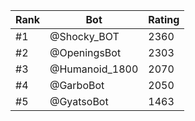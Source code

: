 Rank|Bot|Rating
---|---|---
#1|@Shocky_BOT|2360
#2|@OpeningsBot|2303
#3|@Humanoid_1800|2070
#4|@GarboBot|2050
#5|@GyatsoBot|1463
